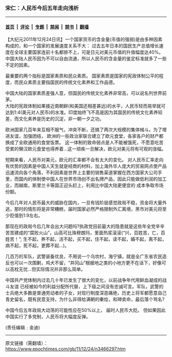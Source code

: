 ### 宋仁：人民币今后五年走向浅析

---

#### [首页](../../../..?n3466297) &nbsp;|&nbsp; [评论](../../../../../epoch-comment?n3466297) &nbsp;|&nbsp; [专题](../../../../../epoch-special?n3466297) &nbsp;|&nbsp; [禁闻](../../../../../epoch-news?n3466297) &nbsp;|&nbsp; [禁书](../../../../../books?n3466297) &nbsp;|&nbsp; [翻墙](https://github.com/gfw-breaker/nogfw/blob/master/README.md?n3466297)


<div class="post_content" id="artbody" itemprop="articleBody">
 <!-- article content begin -->
 <p>
  【大纪元2011年12月24日讯】一个国家货币的含金量(币值的强弱)是由多种因素构成的，和一个国家的发展速度关系不大： 过去五年日本的国民生产总值增长速度在全球主要国家连前十名都排不上，可是日元对美元币值的升值幅度达40%。中国大陆人民币因为不可以自由流通，所以人民币的含金量的鉴定标准就多了一些不定的因素。
 </p>
 <p>
  最重要的两个指标是国家素质和民众素质。 国家素质是国家的宪政体制公平的程度，而民众素质主要指国民的传统文化素养和工作品德。
 </p>
 <p>
  中国大陆的国家素质差强人意，但国民的传统文化素养非常高，可以说名列世界前茅。
  <br/>
  大陆的宪政体制如果接近南朝鲜(和美国还相差甚远)的水平，人民币轻而易举就可达到1:4(美元对人民币)的水准。印度始终飞不高是因为其国民的传统文化素养较差，而文化素养是历史的沉淀，非一朝一夕之功。
 </p>
 <p>
  欧洲国家几百年来互相不服气，冲突不断，还搞了两次大规模的集体械斗。为了增进友谊，加强团结， 欧洲的一些政治家联合建立了欧元食堂，各家各户的财产都换成了全欧通用的食堂饭票。 这一体制的致命弱点是人不能被饿死，不愿意吃苦受累的懒汉欧元食堂也得养着…这一顽疾一旦解决，欧元对美元将有可观的涨幅。
 </p>
 <p>
  短期来看，人民币对美元，欧元的汇率都不会有太大的变化。 对人民币汇率走向有优势的因素是中国人天生就是经商的材料，加上海外华人庞大的贸易网点使产品迅速流向各个角落，不利因素是世界上主要的销售渠道掌握在西方国家大公司手里，而国内的体制使中国人在世界市场创不出名牌产品，因此只能做低利润的加工业，而越南，斯里兰卡等国正迎头赶上，利用比中国大陆更便宜的 成本争取市场份额。
 </p>
 <p>
  今后几年对人民币最大的威胁在国内，一旦有钱阶层感觉政局不稳，资金将大量外逃，那时的情形将是非常糟糕，届时国家必然严格限制外汇离境，黑市对美元将至少贬值到1:9左右。
 </p>
 <p>
  那现在的政局今后几年会出大问题吗?执政党目前最大的隐患就是这些年全党辛辛苦苦建成的“腐败火山”，山高可比珠穆朗玛，里面热浆滚滚(“兴，百姓苦，亡，百姓苦！”; 生不起，养不起，活不起，买不起，住不起，读不起，婚不起，离不起，病不起，死不起，更葬不起…)。
 </p>
 <p>
  几百万的军队，武警装备优良，不用说一个乌坎村，海宁镇，就是全广东省农民造反也可以一次围剿，鸡犬不留，“井冈山”根据地之类的小地方更不在话下，好像可以高枕无忧…但实际情况并非那么简单。
 </p>
 <p>
  中国共产党体制内过去几十年已发生了很大的变化，以前战争年代用鲜血凝成的战斗友谊 已经被如今的利益分配所代替，上下级之间没有忠诚可言。军队，武警的士兵绝大多数是普通劳动者的子女，对现行制度深恶痛绝，历史上将军都愿意自己青史留名，既有民意支持，为什么非得给满朝的秦烩，和珅卖命，最后落个骂名?
 </p>
 <p>
  中国今后五年政局大动荡的可能性应在50%以上， 届时人民币大贬。 但如果因此中国实行了多党制，人民币将大幅度反弹。
 </p>
 <p>
  (责任编辑﹕金迪)
 </p>
 <!-- article content end -->
 <div id="below_article_ad">
 </div>
</div>


---

原文链接（需翻墙）：https://www.epochtimes.com/gb/11/12/24/n3466297.htm